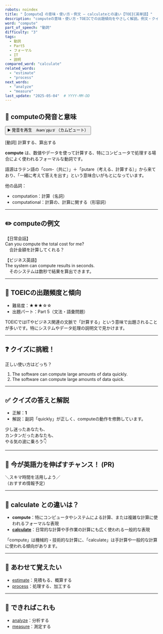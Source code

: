 ```yaml
---
robots: noindex
title: "【compute】の意味・使い方・例文 ― calculateとの違い【TOEIC英単語】"
description: "computeの意味・使い方・TOEICでの出題傾向をやさしく解説。例文・クイズ付きでcalculateとの違いもわかりやすく学べます。"
word: "compute"
part_of_speech: "動詞"
difficulty: "3"
tags:
  - 動詞
  - Part5
  - フォーマル
  - IT
  - 説明
compared_word: "calculate"
related_words:
  - "estimate"
  - "process"
next_words:
  - "analyze"
  - "measure"
last_update: "2025-05-04"  # YYYY-MM-DD
---
```


## 🔰 computeの発音と意味

<button class="play-audio" onclick="playTTS('compute')">
  <span class="play-audio-main">
    ▶️ 発音を再生　/kəmˈpjuːt/
  </span>
  <span class="play-audio-sub">
    （カムピュート）
  </span>
</button>

[動詞] 計算する、算出する

**compute** は、数値やデータを使って計算する、特にコンピュータで処理する場合によく使われるフォーマルな動詞です。

語源はラテン語の「com-（共に）」＋「putare（考える、計算する）」から来ており、「一緒に考えて答えを出す」という意味合いがもとになっています。

他の品詞：  
- computation：計算（名詞）
- computational：計算の、計算に関する（形容詞）

---

## ✏️ computeの例文

【日常会話】  
Can you compute the total cost for me?  
　合計金額を計算してくれる？

【ビジネス英語】  
The system can compute results in seconds.  
　そのシステムは数秒で結果を算出できます。

---

## 🎯 TOEICの出題頻度と傾向

- 難易度：★★★☆☆
- 出題パート：Part 5（文法・語彙問題）

TOEICではITやビジネス関連の文脈で「計算する」という意味で出題されることが多いです。特にシステムやデータ処理の説明文で見かけます。

---

## ❓ クイズに挑戦！

正しい使い方はどっち？

1. The software can compute large amounts of data quickly.  
2. The software can compute large amounts of data quick.

---

## ✅ クイズの答えと解説

- 正解：**1**
- 解説：副詞「quickly」が正しく、computeの動作を修飾しています。

少し迷ったあなたも、  
カンタンだったあなたも、  
やる気の波に乗ろう👇️

---

## 🚀 今が英語力を伸ばすチャンス！ (PR)

<div class="info-center">
＼スキマ時間を活用しよう／<br>  
（おすすめ情報予定）
</div>

---

## 🤔  calculate との違いは？

- **compute**：特にコンピュータやシステムによる計算、または複雑な計算に使われるフォーマルな表現
- **[calculate](/calculate)**：日常的な計算や手作業の計算にも広く使われる一般的な表現

「compute」は機械的・技術的な計算に、「calculate」は手計算や一般的な計算に使われる傾向があります。

---

## 🧩 あわせて覚えたい

- [estimate](/estimate)：見積もる、概算する
- [process](/process)：処理する、加工する

---

## 📖 できればこれも

- [analyze](/analyze)：分析する
- [measure](/measure)：測定する

<!-- cvid: aid37_bid06 -->
